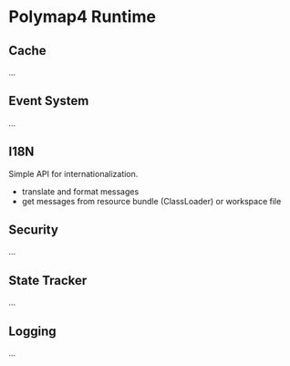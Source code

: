 # Polymap4 Runtime

## Cache

...

## Event System

...

## I18N

Simple API for internationalization. 

  - translate and format messages
  - get messages from resource bundle (ClassLoader) or workspace file 

## Security

...

## State Tracker

...

## Logging

...